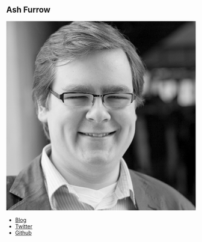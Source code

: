 Ash Furrow
----------

![](photos/ash-furrow.jpg)

* [Blog](http://ashfurrow.com/)
* [Twitter](https://twitter.com/ashfurrow)
* [Github](https://github.com/ashfurrow)
